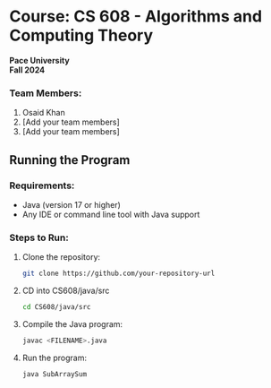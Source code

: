 # Course: CS 608 - Algorithms and Computing Theory

**Pace University**  
**Fall 2024**

### Team Members:

1. Osaid Khan
2. [Add your team members]
3. [Add your team members]

## Running the Program

### Requirements:

- Java (version 17 or higher)
- Any IDE or command line tool with Java support

### Steps to Run:

1. Clone the repository:

   ```bash
   git clone https://github.com/your-repository-url
   ```

2. CD into CS608/java/src

   ```bash
   cd CS608/java/src
   ```

3. Compile the Java program:

   ```bash
   javac <FILENAME>.java
   ```

4. Run the program:

   ```bash
   java SubArraySum
   ```
